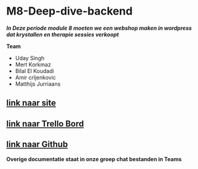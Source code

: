 # M8-Deep-dive-backend

***In Deze periode module 8 moeten we een webshop maken in wordpress  dat krystallen en therapie sessies verkoopt***

**Team**
* Uday Singh
* Mert Korkmaz
* Bilal El Koudadi
* Amir crljenkovic
* Matthijs Jurriaans

## [link naar site](https://32840.hosts1.ma-cloud.nl/)
## [link naar Trello Bord](https://trello.com/b/FgsJpOUg/m8-deep-dive-backend)
## [link naar Github](https://github.com/Uday-Singh1/M8-Deep-dive-backend) 

**Overige documentatie staat in onze groep chat bestanden in Teams**

